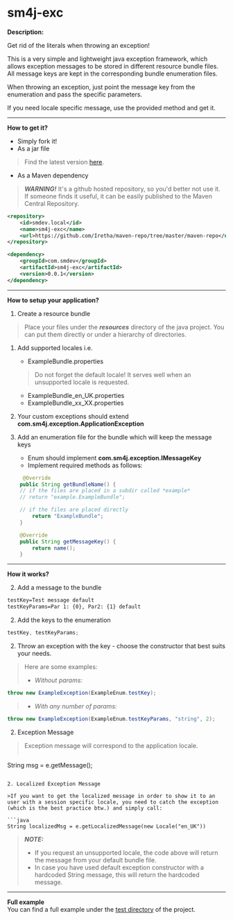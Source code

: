 # sm4j-exc

**Description:**

Get rid of the literals when throwing an exception!

This is a very simple and lightweight java exception framework, which allows exception messages to be stored in different resource bundle files. All message keys are kept in the corresponding bundle enumeration files.

When throwing an exception, just point the message key from the enumeration and pass the specific parameters.

If you need locale specific message, use the provided method and get it.

- - -

**How to get it?**

 - Simply fork it!
 - As a jar file

> Find the latest version [here](https://github.com/Iretha/sm4j-exc/tree/master/sm4j-exc/target).

 - As a Maven dependency

> ***WARNING!*** It's a github hosted repository, so you'd better not use it. If someone finds it useful, it can be easily published to the Maven Central Repository.

```xml
<repository>
	<id>smdev.local</id>
	<name>sm4j-exc</name>
	<url>https://github.com/Iretha/maven-repo/tree/master/maven-repo</url>
</repository>

<dependency>
	<groupId>com.smdev</groupId>
	<artifactId>sm4j-exc</artifactId>
	<version>0.0.1</version>
</dependency>
```

- - -

**How to setup your application?**

1. Create a resource bundle 
> Place your files under the ***resources*** directory of the java project. You can put  them directly or under a hierarchy of directories.

1. Add supported locales i.e.
	- ExampleBundle.properties  
	>Do not forget the default locale! It serves well when an unsupported locale is requested.
	
	- ExampleBundle_en_UK.properties
	- ExampleBundle_xx_XX.properties

1. Your custom exceptions should extend **com.sm4j.exception.ApplicationException**

1. Add an enumeration file for the bundle which will keep the message keys
	- Enum should implement **com.sm4j.exception.IMessageKey**
	- Implement required methods as follows:
```Java
	 @Override
	public String getBundleName() {
	// if the files are placed in a subdir called *example*
	// return "example.ExampleBundle";

	// if the files are placed directly
		return "ExampleBundle";
	}

	@Override
	public String getMessageKey() {
		return name();
	}
```

- - -

**How it works?**

2. Add a message to the bundle

```xml
testKey=Test message default
testKeyParams=Par 1: {0}, Par2: {1} default
```

2. Add the keys to the enumeration

```java
testKey, testKeyParams;
```

2. Throw an exception with the key - choose the constructor that best suits your needs.

> Here are some examples:
>- *Without params:*
```java
throw new ExampleException(ExampleEnum.testKey);
```
>- *With any number of params:*
```java
throw new ExampleException(ExampleEnum.testKeyParams, "string", 2);
```

2. Exception Message

>Exception message will correspond to the application locale.
>```java
String msg = e.getMessage();
```

2. Localized Exception Message

>If you want to get the localized message in order to show it to an user with a session specific locale, you need to catch the exception (which is the best practice btw.) and simply call:

```java
String localizedMsg = e.getLocalizedMessage(new Locale("en_UK"))
```

>***NOTE:***
>- If you request an unsupported locale, the code above will return the message from your default bundle file.
>- In case you have used default exception constructor with a hardcoded String message, this will return the hardcoded message.

- - -

**Full example** <br>
You can find a full example under the [test directory](https://github.com/Iretha/sm4j-exc/tree/master/sm4j-exc/src/test) of the project.
